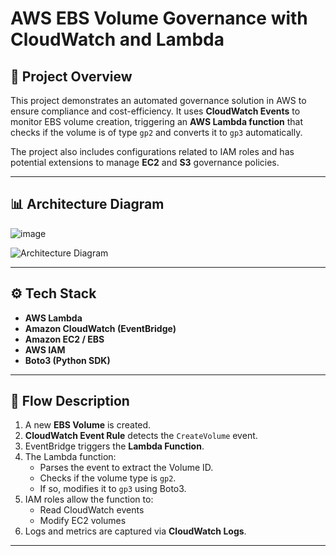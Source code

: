 # AWS EBS Volume Governance with CloudWatch and Lambda

## 📌 Project Overview
This project demonstrates an automated governance solution in AWS to ensure compliance and cost-efficiency. It uses **CloudWatch Events** to monitor EBS volume creation, triggering an **AWS Lambda function** that checks if the volume is of type `gp2` and converts it to `gp3` automatically.

The project also includes configurations related to IAM roles and has potential extensions to manage **EC2** and **S3** governance policies.

---

## 📊 Architecture Diagram
![image](https://github.com/user-attachments/assets/7bd04a2f-4226-4d71-9c87-9c397c1eb21b)

![Architecture Diagram](./architecture-diagram.png) <!-- Replace with your actual image path -->

---

## ⚙️ Tech Stack
- **AWS Lambda**
- **Amazon CloudWatch (EventBridge)**
- **Amazon EC2 / EBS**
- **AWS IAM**
- **Boto3 (Python SDK)**

---

## 🚀 Flow Description

1. A new **EBS Volume** is created.
2. **CloudWatch Event Rule** detects the `CreateVolume` event.
3. EventBridge triggers the **Lambda Function**.
4. The Lambda function:
   - Parses the event to extract the Volume ID.
   - Checks if the volume type is `gp2`.
   - If so, modifies it to `gp3` using Boto3.
5. IAM roles allow the function to:
   - Read CloudWatch events
   - Modify EC2 volumes
6. Logs and metrics are captured via **CloudWatch Logs**.

---

